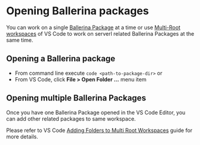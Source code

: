 # Opening Ballerina packages

You can work on a single [Ballerina Package](https://ballerina.io/learn/package-references/) at a time or use [Multi-Root workspaces](https://marketplace.visualstudio.com/items?itemName=WSO2.ballerina) of VS Code to work on serverl related Ballerina Packages at the same time. 

## Opening a Ballerina package

- From command line execute ```code <path-to-package-dir>```
or
- From VS Code, click **File > Open Folder ...** menu item

## Opening multiple Ballerina Packages

Once you have one Ballerina Package opened in the VS Code Editor, you can add other related packages to same workspace.

Please refer to VS Code [Adding Folders to Multi Root Workspaces](https://code.visualstudio.com/docs/editor/multi-root-workspaces#_adding-folders) guide for more details.